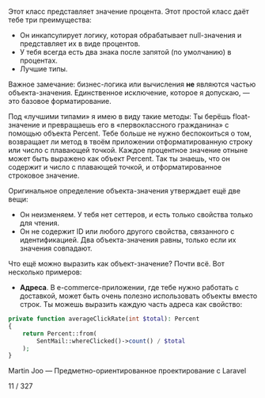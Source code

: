 Этот класс представляет значение процента. Этот простой класс даёт тебе три преимущества:

* Он инкапсулирует логику, которая обрабатывает null-значения и представляет их в виде процентов.
* У тебя всегда есть два знака после запятой (по умолчанию) в процентах.
* Лучшие типы.

Важное замечание: бизнес-логика или вычисления **не** являются частью объекта-значения. Единственное исключение, которое я допускаю, — это базовое форматирование.

Под «лучшими типами» я имею в виду такие методы:
Ты берёшь float-значение и превращаешь его в «первоклассного гражданина» с помощью объекта Percent. Тебе больше не нужно беспокоиться о том, возвращает ли метод в твоём приложении отформатированную строку или число с плавающей точкой. Каждое процентное значение отныне может быть выражено как объект Percent. Так ты знаешь, что он содержит и число с плавающей точкой, и отформатированное строковое значение.

Оригинальное определение объекта-значения утверждает ещё две вещи:

* Он неизменяем. У тебя нет сеттеров, и есть только свойства только для чтения.
* Он не содержит ID или любого другого свойства, связанного с идентификацией. Два объекта-значения равны, только если их значения совпадают.

Что ещё можно выразить как объект-значение? Почти всё. Вот несколько примеров:

* **Адреса**. В e-commerce-приложении, где тебе нужно работать с доставкой, может быть очень полезно использовать объекты вместо строк. Ты можешь выразить каждую часть адреса как свойство:

```php
private function averageClickRate(int $total): Percent
{
    return Percent::from(
        SentMail::whereClicked()->count() / $total
    );
}
```

Martin Joo — Предметно-ориентированное проектирование с Laravel

11 / 327
